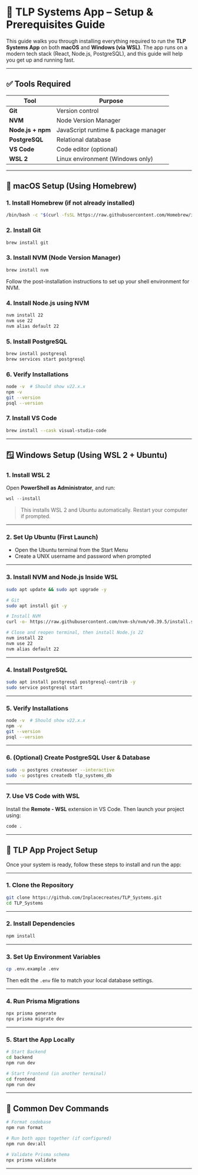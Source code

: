 # 🧰 TLP Systems App – Setup & Prerequisites Guide

This guide walks you through installing everything required to run the **TLP Systems App** on both **macOS** and **Windows (via WSL)**. The app runs on a modern tech stack (React, Node.js, PostgreSQL), and this guide will help you get up and running fast.

---

## ✅ Tools Required

| Tool             | Purpose                            |
|------------------|------------------------------------|
| **Git**          | Version control                    |
| **NVM**          | Node Version Manager               |
| **Node.js + npm**| JavaScript runtime & package manager |
| **PostgreSQL**   | Relational database                |
| **VS Code**      | Code editor (optional)             |
| **WSL 2**        | Linux environment (Windows only)   |

---

## 🍏 macOS Setup (Using Homebrew)

### 1. Install Homebrew (if not already installed)

```bash
/bin/bash -c "$(curl -fsSL https://raw.githubusercontent.com/Homebrew/install/HEAD/install.sh)"
```

### 2. Install Git

```bash
brew install git
```

### 3. Install NVM (Node Version Manager)

```bash
brew install nvm
```

Follow the post-installation instructions to set up your shell environment for NVM.

### 4. Install Node.js using NVM

```bash
nvm install 22
nvm use 22
nvm alias default 22
```

### 5. Install PostgreSQL

```bash
brew install postgresql
brew services start postgresql
```

### 6. Verify Installations

```bash
node -v  # Should show v22.x.x
npm -v
git --version
psql --version
```

### 7. Install VS Code

```bash
brew install --cask visual-studio-code
```

---

## 🪟 Windows Setup (Using WSL 2 + Ubuntu)

### 1. Install WSL 2

Open **PowerShell as Administrator**, and run:

```powershell
wsl --install
```

> This installs WSL 2 and Ubuntu automatically. Restart your computer if prompted.

---

### 2. Set Up Ubuntu (First Launch)

- Open the Ubuntu terminal from the Start Menu
- Create a UNIX username and password when prompted

---

### 3. Install NVM and Node.js Inside WSL

```bash
sudo apt update && sudo apt upgrade -y

# Git
sudo apt install git -y

# Install NVM
curl -o- https://raw.githubusercontent.com/nvm-sh/nvm/v0.39.5/install.sh | bash

# Close and reopen terminal, then install Node.js 22
nvm install 22
nvm use 22
nvm alias default 22
```

---

### 4. Install PostgreSQL

```bash
sudo apt install postgresql postgresql-contrib -y
sudo service postgresql start
```

---

### 5. Verify Installations

```bash
node -v  # Should show v22.x.x
npm -v
git --version
psql --version
```

---

### 6. (Optional) Create PostgreSQL User & Database

```bash
sudo -u postgres createuser --interactive
sudo -u postgres createdb tlp_systems_db
```

---

### 7. Use VS Code with WSL

Install the **Remote - WSL** extension in VS Code. Then launch your project using:

```bash
code .
```

---

## 🚀 TLP App Project Setup

Once your system is ready, follow these steps to install and run the app:

---

### 1. Clone the Repository

```bash
git clone https://github.com/Inplacecreates/TLP_Systems.git
cd TLP_Systems
```

---

### 2. Install Dependencies

```bash
npm install
```

---

### 3. Set Up Environment Variables

```bash
cp .env.example .env
```

Then edit the `.env` file to match your local database settings.

---

### 4. Run Prisma Migrations

```bash
npx prisma generate
npx prisma migrate dev
```

---

### 5. Start the App Locally

```bash
# Start Backend
cd backend
npm run dev

# Start Frontend (in another terminal)
cd frontend
npm run dev
```

---

## 🧪 Common Dev Commands

```bash
# Format codebase
npm run format

# Run both apps together (if configured)
npm run dev:all

# Validate Prisma schema
npx prisma validate
```

---
